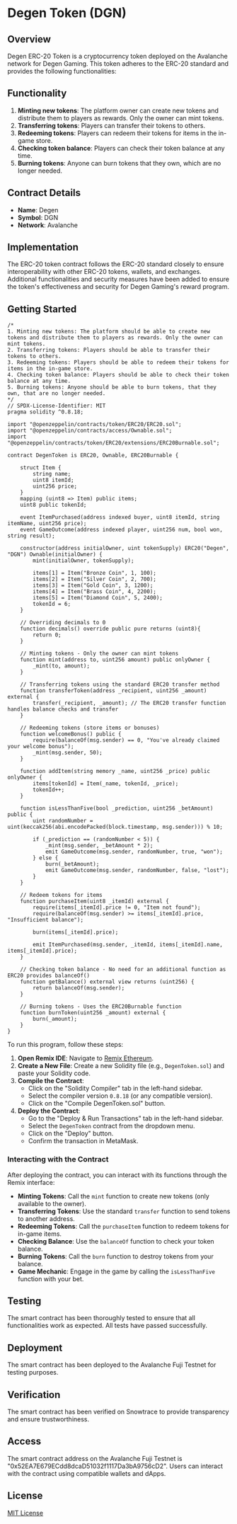 # Degen Token (DGN)

## Overview
Degen ERC-20 Token is a cryptocurrency token deployed on the Avalanche network for Degen Gaming. This token adheres to the ERC-20 standard and provides the following functionalities:

## Functionality
1. **Minting new tokens**: The platform owner can create new tokens and distribute them to players as rewards. Only the owner can mint tokens.
2. **Transferring tokens**: Players can transfer their tokens to others.
3. **Redeeming tokens**: Players can redeem their tokens for items in the in-game store.
4. **Checking token balance**: Players can check their token balance at any time.
5. **Burning tokens**: Anyone can burn tokens that they own, which are no longer needed.

## Contract Details
- **Name**: Degen
- **Symbol**: DGN
- **Network**: Avalanche

## Implementation
The ERC-20 token contract follows the ERC-20 standard closely to ensure interoperability with other ERC-20 tokens, wallets, and exchanges. Additional functionalities and security measures have been added to ensure the token's effectiveness and security for Degen Gaming's reward program.

## Getting Started
```solidity
/*
1. Minting new tokens: The platform should be able to create new tokens and distribute them to players as rewards. Only the owner can mint tokens.
2. Transferring tokens: Players should be able to transfer their tokens to others.
3. Redeeming tokens: Players should be able to redeem their tokens for items in the in-game store.
4. Checking token balance: Players should be able to check their token balance at any time.
5. Burning tokens: Anyone should be able to burn tokens, that they own, that are no longer needed.
*/
// SPDX-License-Identifier: MIT
pragma solidity ^0.8.18;

import "@openzeppelin/contracts/token/ERC20/ERC20.sol";
import "@openzeppelin/contracts/access/Ownable.sol";
import "@openzeppelin/contracts/token/ERC20/extensions/ERC20Burnable.sol";

contract DegenToken is ERC20, Ownable, ERC20Burnable {

    struct Item {
        string name;
        uint8 itemId;
        uint256 price;
    }
    mapping (uint8 => Item) public items;
    uint8 public tokenId;
    
    event ItemPurchased(address indexed buyer, uint8 itemId, string itemName, uint256 price);
    event GameOutcome(address indexed player, uint256 num, bool won, string result);

    constructor(address initialOwner, uint tokenSupply) ERC20("Degen", "DGN") Ownable(initialOwner) {
        mint(initialOwner, tokenSupply);
        
        items[1] = Item("Bronze Coin", 1, 100);
        items[2] = Item("Silver Coin", 2, 700);
        items[3] = Item("Gold Coin", 3, 1200);
        items[4] = Item("Brass Coin", 4, 2200);
        items[5] = Item("Diamond Coin", 5, 2400);
        tokenId = 6;
    }

    // Overriding decimals to 0
    function decimals() override public pure returns (uint8){
        return 0;
    }

    // Minting tokens - Only the owner can mint tokens
    function mint(address to, uint256 amount) public onlyOwner {
        _mint(to, amount);
    }

    // Transferring tokens using the standard ERC20 transfer method
    function transferToken(address _recipient, uint256 _amount) external {
        transfer(_recipient, _amount); // The ERC20 transfer function handles balance checks and transfer
    }

    // Redeeming tokens (store items or bonuses)
    function welcomeBonus() public {
        require(balanceOf(msg.sender) == 0, "You've already claimed your welcome bonus");
        _mint(msg.sender, 50);
    }

    function addItem(string memory _name, uint256 _price) public onlyOwner {
        items[tokenId] = Item(_name, tokenId, _price);
        tokenId++;
    }

    function isLessThanFive(bool _prediction, uint256 _betAmount) public {
        uint randomNumber = uint(keccak256(abi.encodePacked(block.timestamp, msg.sender))) % 10;

        if (_prediction == (randomNumber < 5)) {
            _mint(msg.sender, _betAmount * 2);
            emit GameOutcome(msg.sender, randomNumber, true, "won");
        } else {
            burn(_betAmount);
            emit GameOutcome(msg.sender, randomNumber, false, "lost");
        }
    }

    // Redeem tokens for items
    function purchaseItem(uint8 _itemId) external {
        require(items[_itemId].price != 0, "Item not found");
        require(balanceOf(msg.sender) >= items[_itemId].price, "Insufficient balance");

        burn(items[_itemId].price);

        emit ItemPurchased(msg.sender, _itemId, items[_itemId].name, items[_itemId].price);
    }

    // Checking token balance - No need for an additional function as ERC20 provides balanceOf()
    function getBalance() external view returns (uint256) {
        return balanceOf(msg.sender);
    }

    // Burning tokens - Uses the ERC20Burnable function
    function burnToken(uint256 _amount) external {
        burn(_amount);
    }
}

```
To run this program, follow these steps:

1. **Open Remix IDE**: Navigate to [Remix Ethereum](https://remix.ethereum.org/).
2. **Create a New File**: Create a new Solidity file (e.g., `DegenToken.sol`) and paste your Solidity code.
3. **Compile the Contract**: 
   - Click on the "Solidity Compiler" tab in the left-hand sidebar.
   - Select the compiler version `0.8.18` (or any compatible version).
   - Click on the "Compile DegenToken.sol" button.
4. **Deploy the Contract**:
   - Go to the "Deploy & Run Transactions" tab in the left-hand sidebar.
   - Select the `DegenToken` contract from the dropdown menu.
   - Click on the "Deploy" button.
   - Confirm the transaction in MetaMask.

### Interacting with the Contract

After deploying the contract, you can interact with its functions through the Remix interface:

- **Minting Tokens**: Call the `mint` function to create new tokens (only available to the owner).
- **Transferring Tokens**: Use the standard `transfer` function to send tokens to another address.
- **Redeeming Tokens**: Call the `purchaseItem` function to redeem tokens for in-game items.
- **Checking Balance**: Use the `balanceOf` function to check your token balance.
- **Burning Tokens**: Call the `burn` function to destroy tokens from your balance.
- **Game Mechanic**: Engage in the game by calling the `isLessThanFive` function with your bet.

    
## Testing
The smart contract has been thoroughly tested to ensure that all functionalities work as expected. All tests have passed successfully.

## Deployment
The smart contract has been deployed to the Avalanche Fuji Testnet for testing purposes.

## Verification
The smart contract has been verified on Snowtrace to provide transparency and ensure trustworthiness.

## Access
The smart contract address on the Avalanche Fuji Testnet is "0x52EA7E679ECdd8dcaD51032f1117Da3bA9756cD2". Users can interact with the contract using compatible wallets and dApps.

## License
[MIT License](../../LICENSE)
